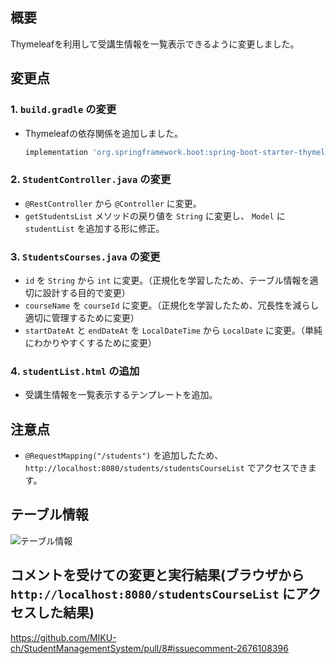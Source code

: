 ## 概要

Thymeleafを利用して受講生情報を一覧表示できるように変更しました。

## 変更点

### 1. `build.gradle` の変更

- Thymeleafの依存関係を追加しました。
  ```gradle
  implementation 'org.springframework.boot:spring-boot-starter-thymeleaf'
  ```

### 2. `StudentController.java` の変更

- `@RestController` から `@Controller` に変更。
- `getStudentsList` メソッドの戻り値を `String` に変更し、 `Model` に `studentList` を追加する形に修正。

### 3. `StudentsCourses.java` の変更

- `id` を `String` から `int` に変更。（正規化を学習したため、テーブル情報を適切に設計する目的で変更）
- `courseName` を `courseId` に変更。（正規化を学習したため、冗長性を減らし適切に管理するために変更）
- `startDateAt` と `endDateAt` を `LocalDateTime` から `LocalDate` に変更。（単純にわかりやすくするために変更）

### 4. `studentList.html` の追加

- 受講生情報を一覧表示するテンプレートを追加。

## 注意点

- `@RequestMapping("/students")` を追加したため、`http://localhost:8080/students/studentsCourseList`
  でアクセスできます。

## テーブル情報
![テーブル情報](https://github.com/user-attachments/assets/06154ed0-7281-4cec-8d1b-6c66b1a80cd6)


## コメントを受けての変更と実行結果(ブラウザから　`http://localhost:8080/studentsCourseList` にアクセスした結果)
https://github.com/MIKU-ch/StudentManagementSystem/pull/8#issuecomment-2676108396
